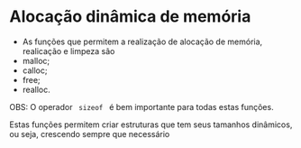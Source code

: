 # Alocação dinâmica de memória

 * As funções que permitem a realização de alocação de memória, realicação e limpeza são
  * malloc;
  * calloc;
  * free;
  * realloc.

OBS: O operador <code> sizeof </code> é bem importante para todas estas funções.

Estas funções permitem criar estruturas que tem seus tamanhos dinâmicos, ou seja, crescendo sempre que necessário